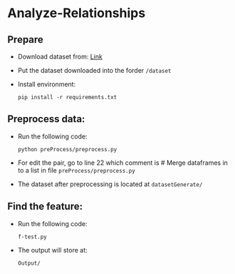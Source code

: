 # Analyze-Relationships

## Prepare

+ Download dataset from:
    [Link](https://drive.google.com/drive/folders/1lVzvGCXYRYtXJq1lmTtwXPqTGJV7y19M?usp=sharing)
+ Put the dataset downloaded into the forder ```/dataset```

+ Install environment:

    ```pip install -r requirements.txt```

## Preprocess data:

+ Run the following code:

    ```python preProcess/preprocess.py```

+ For edit the pair, go to line 22 which comment is # Merge  dataframes in to a list in file ```preProcess/preprocess.py```

+ The dataset after preprocessing is located at ```datasetGenerate/```
## Find the feature:

+ Run the following code:

    ```f-test.py```
+ The output will store at:
    
    ```Output/```
